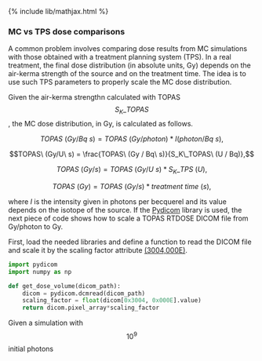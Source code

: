 {% include lib/mathjax.html %}
### MC vs TPS dose comparisons

A common problem involves comparing dose results from MC simulations with those obtained with a treatment planning system (TPS). In a real treatment, the final dose distribution (in absolute units, Gy) depends on the air-kerma strength of the source and on the treatment time. The idea is to use such TPS parameters to properly scale the MC dose distribution.

Given the air-kerma strengthn calculated with TOPAS $$S_K\_TOPAS$$, the MC dose distribution, in Gy, is calculated as follows.

$$
TOPAS\ (Gy/Bq\ s) = TOPAS\ (Gy/photon) * I (photon/Bq\ s),
$$

$$TOPAS\ (Gy/U\ s) =  \frac{TOPAS\ (Gy / Bq\ s)}{S_K\_TOPAS\ (U / Bq)},$$

$$TOPAS\ (Gy/s) = TOPAS\ (Gy/ U\ s) * S_K\_TPS\ (U),$$

$$TOPAS\ (Gy) = TOPAS\ (Gy/s) * treatment\ time\ (s),$$

where $I$ is the intensity given in photons per becquerel and its value depends on the isotope of the source. If the [Pydicom](https://pydicom.github.io/) library is used, the next piece of code shows how to scale a TOPAS RTDOSE DICOM file from Gy/photon to Gy.

First, load the needed libraries and define a function to read the DICOM file and scale it by the scaling factor attribute [(3004,000E)](https://dicom.innolitics.com/ciods/rt-dose/rt-dose/3004000e).

```python
import pydicom
import numpy as np

def get_dose_volume(dicom_path):
    dicom = pydicom.dcmread(dicom_path)
    scaling_factor = float(dicom[0x3004, 0x000E].value)
    return dicom.pixel_array*scaling_factor
```
Given a simulation with $$10^9$$ initial photons